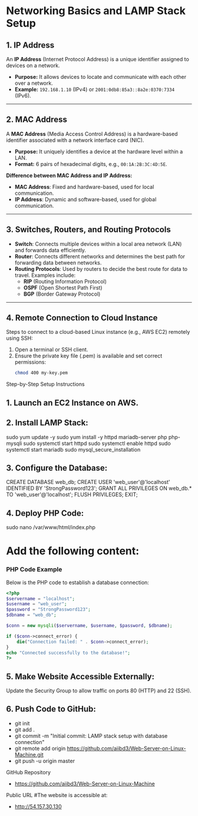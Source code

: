 # Networking Basics and LAMP Stack Setup

## 1. IP Address
An **IP Address** (Internet Protocol Address) is a unique identifier assigned to devices on a network.  
- **Purpose:** It allows devices to locate and communicate with each other over a network.  
- **Example:** `192.168.1.10` (IPv4) or `2001:0db8:85a3::8a2e:0370:7334` (IPv6).

---

## 2. MAC Address
A **MAC Address** (Media Access Control Address) is a hardware-based identifier associated with a network interface card (NIC).  
- **Purpose:** It uniquely identifies a device at the hardware level within a LAN.  
- **Format:** 6 pairs of hexadecimal digits, e.g., `00:1A:2B:3C:4D:5E`.

**Difference between MAC Address and IP Address:**
- **MAC Address**: Fixed and hardware-based, used for local communication.  
- **IP Address**: Dynamic and software-based, used for global communication.

---

## 3. Switches, Routers, and Routing Protocols
- **Switch**: Connects multiple devices within a local area network (LAN) and forwards data efficiently.  
- **Router**: Connects different networks and determines the best path for forwarding data between networks.  
- **Routing Protocols**: Used by routers to decide the best route for data to travel. Examples include:
  - **RIP** (Routing Information Protocol)
  - **OSPF** (Open Shortest Path First)
  - **BGP** (Border Gateway Protocol)

---

## 4. Remote Connection to Cloud Instance
Steps to connect to a cloud-based Linux instance (e.g., AWS EC2) remotely using SSH:

1. Open a terminal or SSH client.
2. Ensure the private key file (.pem) is available and set correct permissions:
   ```bash
   chmod 400 my-key.pem


Step-by-Step Setup Instructions
## 1. Launch an EC2 Instance on AWS.

## 2. Install LAMP Stack:
sudo yum update -y
sudo yum install -y httpd mariadb-server php php-mysqli
sudo systemctl start httpd
sudo systemctl enable httpd
sudo systemctl start mariadb
sudo mysql_secure_installation


## 3. Configure the Database:
CREATE DATABASE web_db;
CREATE USER 'web_user'@'localhost' IDENTIFIED BY 'StrongPassword123';
GRANT ALL PRIVILEGES ON web_db.* TO 'web_user'@'localhost';
FLUSH PRIVILEGES;
EXIT;


## 4. Deploy PHP Code:
sudo nano /var/www/html/index.php

# Add the following content:
### PHP Code Example
Below is the PHP code to establish a database connection:

```php
<?php
$servername = "localhost";
$username = "web_user";
$password = "StrongPassword123";
$dbname = "web_db";

$conn = new mysqli($servername, $username, $password, $dbname);

if ($conn->connect_error) {
    die("Connection failed: " . $conn->connect_error);
}
echo "Connected successfully to the database!";
?>
```

## 5. Make Website Accessible Externally:
Update the Security Group to allow traffic on ports 80 (HTTP) and 22 (SSH).

## 6. Push Code to GitHub:
- git init
- git add .
- git commit -m "Initial commit: LAMP stack setup with database connection"
- git remote add origin https://github.com/aiibd3/Web-Server-on-Linux-Machine.git
- git push -u origin master


GitHub Repository
- https://github.com/aiibd3/Web-Server-on-Linux-Machine

Public URL
#The website is accessible at:
- http://54.157.30.130


